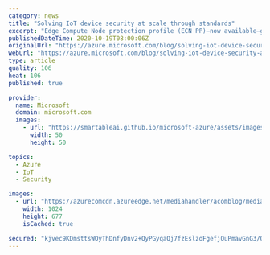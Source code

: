 ```yaml
---
category: news
title: "Solving IoT device security at scale through standards"
excerpt: "Edge Compute Node protection profile (ECN PP)—now available—guides you to engineer, claim, evaluate, and consume device security for IoT."
publishedDateTime: 2020-10-19T08:00:06Z
originalUrl: "https://azure.microsoft.com/blog/solving-iot-device-security-at-scale-through-standards/"
webUrl: "https://azure.microsoft.com/blog/solving-iot-device-security-at-scale-through-standards/"
type: article
quality: 106
heat: 106
published: true

provider:
  name: Microsoft
  domain: microsoft.com
  images:
    - url: "https://smartableai.github.io/microsoft-azure/assets/images/organizations/microsoft.com-50x50.jpg"
      width: 50
      height: 50

topics:
  - Azure
  - IoT
  - Security

images:
  - url: "https://azurecomcdn.azureedge.net/mediahandler/acomblog/media/Default/blog/5abfdf96-d1fa-4feb-b585-3858778f00c8.png"
    width: 1024
    height: 677
    isCached: true

secured: "kjvec9KDmsttsWOyThDnfyDnv2+QyPGyqaQj7fzEslzoFgefjOuPmavGnG3/OsR/hceNbmKc/TaKAMpt9Aqy6N6Z9dpG9ojFiwcnkOQN4N+nwtDTNEv03cLEpyXBphu9vZCLpTeil1ogJBAs3bFpD0QXZAAW/Nndm5tezIht0BXedPG9dn0eQ4Yv3QMpgLZBOjsdNR/8qXRnbixnLtpjCEGWKi/3hrn6txINR4Pr6/7tw3JRFTmKyOlmKYGklcMtCIQx49mwg9FTSWX2Igfqtxo/eWzd3bcprEZQ6jpzkyHdhyRgGvd4mWZnn1rjW/QmgGrUDNi3sZd6fJU5Bu4Ywgpj0PWWqldfxMnlN+goAHM=;C/MHXnKIQbHMcTYBB7Xk4w=="
---
```


